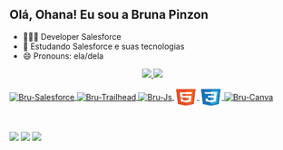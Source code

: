 ## Olá, Ohana! Eu sou a Bruna Pinzon

- 👩🏻‍💻 Developer Salesforce
- 🌱 Estudando Salesforce e suas tecnologias
- 😄 Pronouns: ela/dela

<div align="center">
  <a href="https://github.com/brupinzon">
  <img height="170em" src="https://github-readme-stats.vercel.app/api?username=brupinzon&show_icons=true&theme=moltack&include_all_commits=true&count_private=true"/>
  <img height="170em" src="https://github-readme-stats.vercel.app/api/top-langs/?username=brupinzon&layout=compact&langs_count=7&theme=moltack"/>
</div>

<div style="display: inline_block"><br>
    <img align="center" alt="Bru-Salesforce" height="30" width="45" 
src="https://logodownload.org/wp-content/uploads/2020/04/salesforce-logo.png"/>
      <img align="center" alt="Bru-Trailhead" height="45" width="50" 
src="https://play-lh.googleusercontent.com/bJ4yfe91bjz9fxR0XFUwEzyfz6XCgVshJgpffdTWa7PObd2W5Mwf89hlrVki4rqLxpY"/>
  <img align="center" alt="Bru-Js" height="30" width="40"                                                         src="https://cdn.jsdelivr.net/gh/devicons/devicon/icons/javascript/javascript-plain.svg"/>
  <img align="center" alt="Bru-HTML" height="30" width="40" src="https://raw.githubusercontent.com/devicons/devicon/master/icons/html5/html5-original.svg">
  <img align="center" alt="Bru-CSS" height="30" width="40" src="https://raw.githubusercontent.com/devicons/devicon/master/icons/css3/css3-original.svg"/>
  <img align="center" alt="Bru-Canva" height="30" width="40"
src="https://cdn.jsdelivr.net/gh/devicons/devicon/icons/canva/canva-original.svg"/>
</div>
  
##

<div>
  <br>
  <a href = "mailto:bruna.pinzon@outlook.com"><img src="https://img.shields.io/badge/Outlook-3152A0?style=for-the-badge&logo=microsoft-outlook&logoColor=white" target="_blank"></a>
  <a href="https://www.linkedin.com/in/bruna-pinzon/" target="_blank"><img src="https://img.shields.io/badge/-LinkedIn-%230077B5?style=for-the-badge&logo=linkedin&logoColor=white" target="_blank"></a>  
  <a href="https://trailblazer.me/id/brunapinzon" target="_blank"><img src="https://img.shields.io/badge/Trailhead-CC6699?style=for-the-badge&logo=salesforce&logoColor=white" target="_blank"></a> 
</div>
